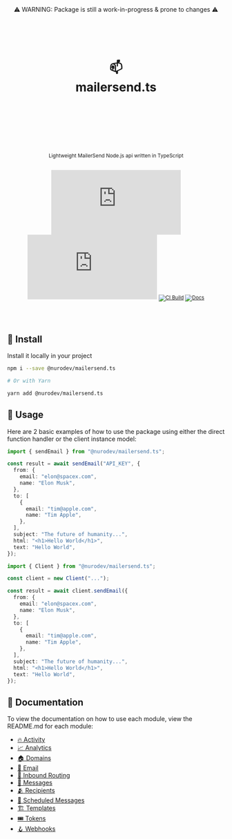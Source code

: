 <div align="center">
  ⚠️ WARNING: Package is still a work-in-progress & prone to changes ⚠️

  <h1>
    <br/>
    <br/>
    📫
    <br />
    mailersend.ts
    <br />
    <br />
    <br />
    <br />
  </h1>
  <sup>
    <br />
    Lightweight MailerSend Node.js api written in TypeScript</em>
    <br />
    <br />
  
[![Package Version](https://img.shields.io/npm/v/@nurodev/mailersend.ts?label=%20&style=for-the-badge)](https://www.npmjs.com/package/@nurodev/mailersend.ts)
[![Package Monthly Downloads](https://img.shields.io/npm/dm/@nurodev/mailersend.ts?color=blue&label=%20&style=for-the-badge)](https://www.npmjs.com/package/@nurodev/mailersend.ts)
[![CI Build](https://img.shields.io/github/workflow/status/nurodev/mailersend.ts/CI?label=%20&logo=github&logoColor=white&style=for-the-badge)](https://github.com/nurodev/mailersend.ts/actions/workflows/ci.yml)
[![Docs](https://img.shields.io/badge/-Docs-blue.svg?style=for-the-badge)](https://paka.dev/npm/@nurodev/mailersend.ts)

  </sup>
  <br />
  <br />
</div>

## 🚀 Install

Install it locally in your project

```bash
npm i --save @nurodev/mailersend.ts

# Or with Yarn

yarn add @nurodev/mailersend.ts
```

## 🦄 Usage

Here are 2 basic examples of how to use the package using either the direct function handler or the client instance model:

```typescript
import { sendEmail } from "@nurodev/mailersend.ts";

const result = await sendEmail("API_KEY", {
  from: {
    email: "elon@spacex.com",
    name: "Elon Musk",
  },
  to: [
    {
      email: "tim@apple.com",
      name: "Tim Apple",
    },
  ],
  subject: "The future of humanity...",
  html: "<h1>Hello World</h1>",
  text: "Hello World",
});
```

```typescript
import { Client } from "@nurodev/mailersend.ts";

const client = new Client("...");

const result = await client.sendEmail({
  from: {
    email: "elon@spacex.com",
    name: "Elon Musk",
  },
  to: [
    {
      email: "tim@apple.com",
      name: "Tim Apple",
    },
  ],
  subject: "The future of humanity...",
  html: "<h1>Hello World</h1>",
  text: "Hello World",
});
```

## 📕 Documentation

To view the documentation on how to use each module, view the README.md for each module:

- [🔥 Activity](src/modules/activity/README.md)
- [📈 Analytics](src/modules/analytics/README.md)
- [🏠 Domains](src/modules/domains/README.md)
- [💌 Email](src/modules/email/README.md)
- [🚦 Inbound Routing](src/modules/inboundrouting/README.md)
- [💬 Messages](src/modules/messages/README.md)
- [🫂 Recipients](src/modules/recipients/README.md)
- [📆 Scheduled Messages](src/modules/scheduledmessages/README.md)
- [🏗️ Templates](src/modules/templates/README.md)
- [🎟️ Tokens](src/modules/tokens/README.md)
- [🪝 Webhooks](src/modules/webhooks/README.md)
